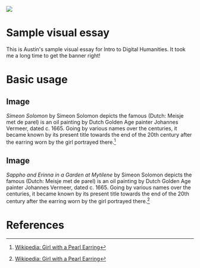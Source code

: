 <a href="https://juncture-digital.org"><img src="https://juncture-digital.org/images/ve-button.png"></a>

<param ve-config 
       title="Simeon Solomon: Revealing Love"
       author="Austin Votis"
       banner="https://user-images.githubusercontent.com/116119507/197918372-433b56e5-29c9-497a-9f94-11c73615f88d.png"
" 
       layout="vertical">

<!-- Entities discussed throughout the essay are typically defined before the essay text and
     are thus available in all text.  Entity identifiers (QIDs) can be found in either
     Wikipedia or Wikidata (https://www.wikidata.org)> -->
<param ve-entity eid="Q185372"> <!-- Simeon Solomon by David Wilkie Wynfield -->
<param ve-entity eid="Q41264"> <!-- Sappho and Erinna in a Garden at Mytilene painting -->

# Sample visual essay

This is Austin's sample visual essay for Intro to Digital Humanities. It took me a long time to get the banner right!
<param ve-image 
       manifest="https://iiif.juncture-digital.org/manifest/6dd738aed85597cac540ad31dd5818e86ef7f2918c7b43a9eb3123d5538e6e4c">

# Basic usage
                                                                                                                             
## Image

_Simeon Solomon_ by Simeon Solomon depicts the famous 
                                                                                                                             (Dutch: Meisje met de parel) is an oil painting by Dutch Golden Age painter Johannes Vermeer, 
dated c. 1665. Going by various names over the centuries, it became known by its present title towards the end of the 
20th century after the earring worn by the girl portrayed there.[^1]
<param ve-image 
       label="Simeon Solomon, by David Wilkie Wynfield" 
       description="Photograph of Pre-Raphaelite painter Simeon Solomon in oriental costume." 
       license="public domain" 
       url="https://upload.wikimedia.org/wikipedia/commons/3/30/Wynfield%2C_David_Wilkie_%281837-1887%29%2C_Simeon_Solomon.jpg">                                                                                                                             

## Image

_Sappho and Erinna in a Garden at Mytilene_ by Simeon Solomon depicts the famous 
                                                                                                                             (Dutch: Meisje met de parel) is an oil painting by Dutch Golden Age painter Johannes Vermeer, 
dated c. 1665. Going by various names over the centuries, it became known by its present title towards the end of the 
20th century after the earring worn by the girl portrayed there.[^1]
<param ve-image 
       label="Sappho and Erinna in a Garden at Mytilene" 
       description="painting by Simeon Solomon" 
       license="public domain" 
       url="https://upload.wikimedia.org/wikipedia/commons/6/6c/Sappho_and_Erinna_in_a_Garden_at_Mytilene.jpg">

# References

[^1]: [Wikipedia: Girl with a Pearl Earring](https://en.wikipedia.org/wiki/Girl_with_a_Pearl_Earring)
